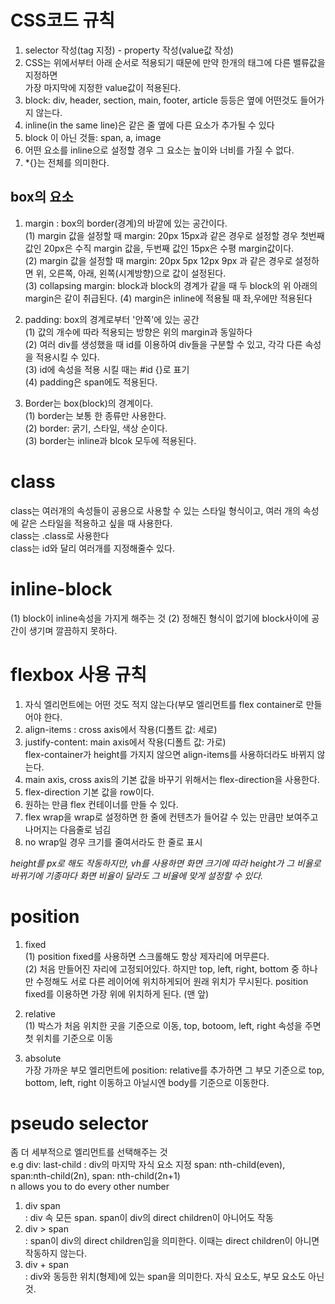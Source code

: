 # CSS코드 규칙

1. selector 작성(tag 지정) - property 작성(value값 작성)
2. CSS는 위에서부터 아래 순서로 적용되기 때문에 만약 한개의 태그에 다른 밸류값을 지정하면  
   가장 마지막에 지정한 value값이 적용된다.
3. block: div, header, section, main, footer, article 등등은 옆에 어떤것도 들어가지 않는다.
4. inline(in the same line)은 같은 줄 옆에 다른 요소가 추가될 수 있다
5. block 이 아닌 것들: span, a, image
6. 어떤 요소를 inline으로 설정할 경우 그 요소는 높이와 너비를 가질 수 없다.
7. \*{}는 전체를 의미한다.

## box의 요소

1. margin : box의 border(경계)의 바깥에 있는 공간이다.  
   (1) margin 값을 설정할 때 margin: 20px 15px과 같은 경우로 설정할 경우 첫번째 값인 20px은 수직 margin 값을, 두번째 값인 15px은 수평 margin값이다.  
   (2) margin 값을 설정할 때 margin: 20px 5px 12px 9px 과 같은 경우로 설정하면 위, 오른쪽, 아래, 왼쪽(시계방향)으로 값이 설정된다.  
   (3) collapsing margin: block과 block의 경계가 같을 때 두 block의 위 아래의 margin은 같이 취급된다.
   (4) margin은 inline에 적용될 때 좌,우에만 적용된다

2. padding: box의 경계로부터 '안쪽'에 있는 공간  
   (1) 값의 개수에 따라 적용되는 방향은 위의 margin과 동일하다  
   (2) 여러 div를 생성했을 때 id를 이용하여 div들을 구분할 수 있고, 각각 다른 속성을 적용시킬 수 있다.  
   (3) id에 속성을 적용 시킬 때는 #id {}로 표기  
   (4) padding은 span에도 적용된다.

3. Border는 box(block)의 경계이다.  
   (1) border는 보통 한 종류만 사용한다.  
   (2) border: 굵기, 스타일, 색상 순이다.  
   (3) border는 inline과 blcok 모두에 적용된다.

# class

class는 여러개의 속성들이 공용으로 사용할 수 있는 스타일 형식이고, 여러 개의 속성에 같은 스타일을 적용하고 싶을 때 사용한다.  
class는 .class로 사용한다  
class는 id와 달리 여러개를 지정해줄수 있다.

# inline-block

(1) block이 inline속성을 가지게 해주는 것
(2) 정해진 형식이 없기에 block사이에 공간이 생기며 깔끔하지 못하다.

# flexbox 사용 규칙

1. 자식 엘리먼트에는 어떤 것도 적지 않는다(부모 엘리먼트를 flex container로 만들어야 한다.
2. align-items : cross axis에서 작용(디폴트 값: 세로)
3. justify-content: main axis에서 작용(디폴트 값: 가로)  
   flex-container가 height를 가지지 않으면 align-items를 사용하더라도 바뀌지 않는다.
4. main axis, cross axis의 기본 값을 바꾸기 위해서는 flex-direction을 사용한다.
5. flex-direction 기본 값을 row이다.
6. 원하는 만큼 flex 컨테이너를 만들 수 있다.
7. flex wrap을 wrap로 설정하면 한 줄에 컨텐츠가 들어갈 수 있는 만큼만 보여주고 나머지는 다음줄로 넘김
8. no wrap일 경우 크기를 줄여서라도 한 줄로 표시

_height를 px로 해도 작동하지만, vh를 사용하면 화면 크기에 따라 height가 그 비율로 바뀌기에 기종마다 화면 비율이 달라도 그 비율에 맞게 설정할 수 있다._

# position

1. fixed  
   (1) position fixed를 사용하면 스크롤해도 항상 제자리에 머무른다.  
   (2) 처음 만들어진 자리에 고정되어있다. 하지만 top, left, right, bottom 중 하나만 수정해도 서로 다른 레이어에 위치하게되어 원래 위치가 무시된다. position fixed를 이용하면 가장 위에 위치하게 된다. (맨 앞)

2. relative  
   (1) 박스가 처음 위치한 곳을 기준으로 이동, top, botoom, left, right 속성을 주면 첫 위치를 기준으로 이동

3. absolute  
   가장 가까운 부모 엘리먼트에 position: relative를 추가하면 그 부모 기준으로 top, bottom, left, right 이동하고 아닐시엔 body를 기준으로 이동한다.

# pseudo selector

좀 더 세부적으로 엘리먼트를 선택해주는 것  
e.g div: last-child : div의 마지막 자식 요소 지정
span: nth-child(even), span:nth-child(2n), span: nth-child(2n+1)  
n allows you to do every other number

1. div span  
   : div 속 모든 span. span이 div의 direct children이 아니어도 작동
2. div > span  
   : span이 div의 direct children임을 의미한다. 이때는 direct children이 아니면 작동하지 않는다.
3. div + span  
   : div와 동등한 위치(형제)에 있는 span을 의미한다. 자식 요소도, 부모 요소도 아닌 것.
